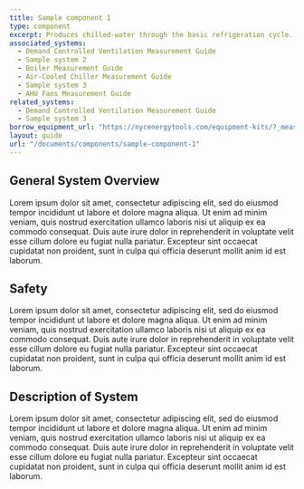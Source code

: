 ```yaml
---
title: Sample component 1
type: component
excerpt: Produces chilled-water through the basic refrigeration cycle.
associated_systems:
  - Demand Controlled Ventilation Measurement Guide
  - Sample system 2
  - Boiler Measurement Guide
  - Air-Cooled Chiller Measurement Guide
  - Sample system 3
  - AHU Fans Measurement Guide
related_systems:
  - Demand Controlled Ventilation Measurement Guide
  - Sample system 3
borrow_equipment_url: "https://nycenergytools.com/equipment-kits/?_measurement_type=air-flow&_application=mv"
layout: guide
url: "/documents/components/sample-component-1"
---
```


## General System Overview

Lorem ipsum dolor sit amet, consectetur adipiscing elit, sed do eiusmod tempor incididunt ut labore et dolore magna aliqua. Ut enim ad minim veniam, quis nostrud exercitation ullamco laboris nisi ut aliquip ex ea commodo consequat. Duis aute irure dolor in reprehenderit in voluptate velit esse cillum dolore eu fugiat nulla pariatur. Excepteur sint occaecat cupidatat non proident, sunt in culpa qui officia deserunt mollit anim id est laborum.

## Safety

Lorem ipsum dolor sit amet, consectetur adipiscing elit, sed do eiusmod tempor incididunt ut labore et dolore magna aliqua. Ut enim ad minim veniam, quis nostrud exercitation ullamco laboris nisi ut aliquip ex ea commodo consequat. Duis aute irure dolor in reprehenderit in voluptate velit esse cillum dolore eu fugiat nulla pariatur. Excepteur sint occaecat cupidatat non proident, sunt in culpa qui officia deserunt mollit anim id est laborum.

## Description of System

Lorem ipsum dolor sit amet, consectetur adipiscing elit, sed do eiusmod tempor incididunt ut labore et dolore magna aliqua. Ut enim ad minim veniam, quis nostrud exercitation ullamco laboris nisi ut aliquip ex ea commodo consequat. Duis aute irure dolor in reprehenderit in voluptate velit esse cillum dolore eu fugiat nulla pariatur. Excepteur sint occaecat cupidatat non proident, sunt in culpa qui officia deserunt mollit anim id est laborum.
